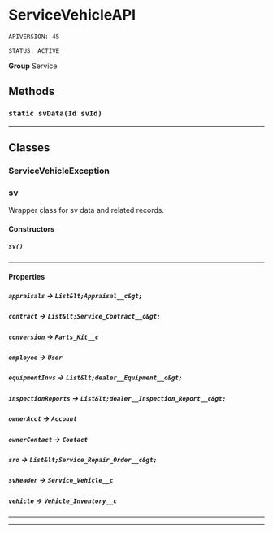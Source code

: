 # ServiceVehicleAPI

`APIVERSION: 45`

`STATUS: ACTIVE`



**Group** Service

## Methods
### `static svData(Id svId)`
---
## Classes
### ServiceVehicleException

### sv

Wrapper class for sv data and related records.

#### Constructors
##### `sv()`
---
#### Properties

##### `appraisals` → `List&lt;Appraisal__c&gt;`


##### `contract` → `List&lt;Service_Contract__c&gt;`


##### `conversion` → `Parts_Kit__c`


##### `employee` → `User`


##### `equipmentInvs` → `List&lt;dealer__Equipment__c&gt;`


##### `inspectionReports` → `List&lt;dealer__Inspection_Report__c&gt;`


##### `ownerAcct` → `Account`


##### `ownerContact` → `Contact`


##### `sro` → `List&lt;Service_Repair_Order__c&gt;`


##### `svHeader` → `Service_Vehicle__c`


##### `vehicle` → `Vehicle_Inventory__c`


---

---
